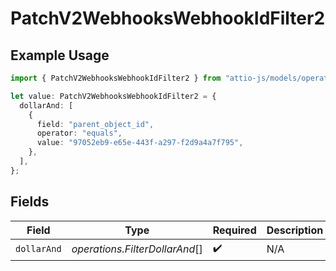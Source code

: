 # PatchV2WebhooksWebhookIdFilter2

## Example Usage

```typescript
import { PatchV2WebhooksWebhookIdFilter2 } from "attio-js/models/operations";

let value: PatchV2WebhooksWebhookIdFilter2 = {
  dollarAnd: [
    {
      field: "parent_object_id",
      operator: "equals",
      value: "97052eb9-e65e-443f-a297-f2d9a4a7f795",
    },
  ],
};
```

## Fields

| Field                          | Type                           | Required                       | Description                    |
| ------------------------------ | ------------------------------ | ------------------------------ | ------------------------------ |
| `dollarAnd`                    | *operations.FilterDollarAnd*[] | :heavy_check_mark:             | N/A                            |